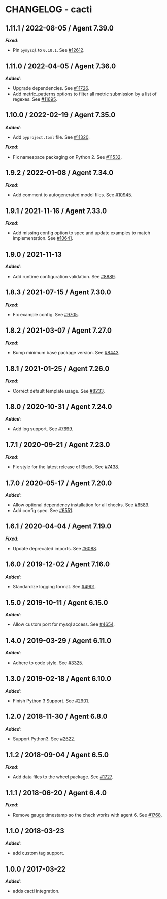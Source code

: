 # CHANGELOG - cacti

## 1.11.1 / 2022-08-05 / Agent 7.39.0

***Fixed***: 

* Pin `pymysql` to `0.10.1`. See [#12612](https://github.com/DataDog/integrations-core/pull/12612).


## 1.11.0 / 2022-04-05 / Agent 7.36.0

***Added***: 

* Upgrade dependencies. See [#11726](https://github.com/DataDog/integrations-core/pull/11726).
* Add metric_patterns options to filter all metric submission by a list of regexes. See [#11695](https://github.com/DataDog/integrations-core/pull/11695).


## 1.10.0 / 2022-02-19 / Agent 7.35.0

***Added***: 

* Add `pyproject.toml` file. See [#11320](https://github.com/DataDog/integrations-core/pull/11320).

***Fixed***: 

* Fix namespace packaging on Python 2. See [#11532](https://github.com/DataDog/integrations-core/pull/11532).


## 1.9.2 / 2022-01-08 / Agent 7.34.0

***Fixed***: 

* Add comment to autogenerated model files. See [#10945](https://github.com/DataDog/integrations-core/pull/10945).


## 1.9.1 / 2021-11-16 / Agent 7.33.0

***Fixed***: 

* Add missing config option to spec and update examples to match implementation. See [#10641](https://github.com/DataDog/integrations-core/pull/10641).


## 1.9.0 / 2021-11-13

***Added***: 

* Add runtime configuration validation. See [#8889](https://github.com/DataDog/integrations-core/pull/8889).


## 1.8.3 / 2021-07-15 / Agent 7.30.0

***Fixed***: 

* Fix example config. See [#9705](https://github.com/DataDog/integrations-core/pull/9705).


## 1.8.2 / 2021-03-07 / Agent 7.27.0

***Fixed***: 

* Bump minimum base package version. See [#8443](https://github.com/DataDog/integrations-core/pull/8443).


## 1.8.1 / 2021-01-25 / Agent 7.26.0

***Fixed***: 

* Correct default template usage. See [#8233](https://github.com/DataDog/integrations-core/pull/8233).


## 1.8.0 / 2020-10-31 / Agent 7.24.0

***Added***: 

* Add log support. See [#7699](https://github.com/DataDog/integrations-core/pull/7699).


## 1.7.1 / 2020-09-21 / Agent 7.23.0

***Fixed***: 

* Fix style for the latest release of Black. See [#7438](https://github.com/DataDog/integrations-core/pull/7438).


## 1.7.0 / 2020-05-17 / Agent 7.20.0

***Added***: 

* Allow optional dependency installation for all checks. See [#6589](https://github.com/DataDog/integrations-core/pull/6589).
* Add config spec. See [#6551](https://github.com/DataDog/integrations-core/pull/6551).


## 1.6.1 / 2020-04-04 / Agent 7.19.0

***Fixed***: 

* Update deprecated imports. See [#6088](https://github.com/DataDog/integrations-core/pull/6088).


## 1.6.0 / 2019-12-02 / Agent 7.16.0

***Added***: 

* Standardize logging format. See [#4901](https://github.com/DataDog/integrations-core/pull/4901).


## 1.5.0 / 2019-10-11 / Agent 6.15.0

***Added***: 

* Allow custom port for mysql access. See [#4654](https://github.com/DataDog/integrations-core/pull/4654).


## 1.4.0 / 2019-03-29 / Agent 6.11.0

***Added***: 

* Adhere to code style. See [#3325](https://github.com/DataDog/integrations-core/pull/3325).


## 1.3.0 / 2019-02-18 / Agent 6.10.0

***Added***: 

* Finish Python 3 Support. See [#2901](https://github.com/DataDog/integrations-core/pull/2901).


## 1.2.0 / 2018-11-30 / Agent 6.8.0

***Added***: 

* Support Python3. See [#2622][1].


## 1.1.2 / 2018-09-04 / Agent 6.5.0

***Fixed***: 

* Add data files to the wheel package. See [#1727][2].


## 1.1.1 / 2018-06-20 / Agent 6.4.0

***Fixed***: 

* Remove gauge timestamp so the check works with agent 6. See [#1768][3].


## 1.1.0 / 2018-03-23

***Added***: 

* add custom tag support.


## 1.0.0 / 2017-03-22

***Added***: 

* adds cacti integration.

[1]: https://github.com/DataDog/integrations-core/pull/2622
[2]: https://github.com/DataDog/integrations-core/pull/1727
[3]: https://github.com/DataDog/integrations-core/pull/1768
